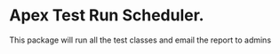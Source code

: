 # Apex Test Run Scheduler.

This package will run all the test classes and email the report to admins
